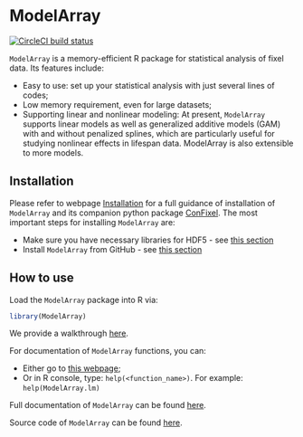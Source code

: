 
<!-- TODO README.md is generated from README.Rmd. Please edit that file -->

# ModelArray

<!-- badges: start -->

[![CircleCI build
status](https://circleci.com/gh/PennLINC/ModelArray.svg?style=svg)](https://circleci.com/gh/PennLINC/ModelArray)
<!-- badges: end -->

`ModelArray` is a memory-efficient R package for statistical analysis of
fixel data. Its features include:

-   Easy to use: set up your statistical analysis with just several
    lines of codes;
-   Low memory requirement, even for large datasets;
-   Supporting linear and nonlinear modeling: At present, `ModelArray`
    supports linear models as well as generalized additive models (GAM)
    with and without penalized splines, which are particularly useful
    for studying nonlinear effects in lifespan data. ModelArray is also
    extensible to more models.

## Installation

Please refer to webpage
[Installation](https://pennlinc.github.io/ModelArray/articles/installations.html)
for a full guidance of installation of `ModelArray` and its companion
python package [ConFixel](https://github.com/PennLINC/ConFixel). The
most important steps for installing `ModelArray` are:

-   Make sure you have necessary libraries for HDF5 - see [this
    section](https://pennlinc.github.io/ModelArray/articles/installations.html#install-hdf5-libraries-in-the-system)
-   Install `ModelArray` from GitHub - see [this
    section](https://pennlinc.github.io/ModelArray/articles/installations.html#install-modelarray-r-package-from-github)

<!-- check above links work, esp those with section titles!!! -->

## How to use

Load the `ModelArray` package into R via:

``` r
library(ModelArray)
```

We provide a walkthrough
[here](https://pennlinc.github.io/ModelArray/articles/walkthrough.html).

For documentation of `ModelArray` functions, you can:

-   Either go to [this
    webpage](https://pennlinc.github.io/ModelArray/reference/index.html);
-   Or in R console, type: `help(<function_name>)`. For example:
    `help(ModelArray.lm)`

Full documentation of `ModelArray` can be found
[here](https://pennlinc.github.io/ModelArray/).

Source code of `ModelArray` can be found
[here](https://github.com/PennLINC/ModelArray).
